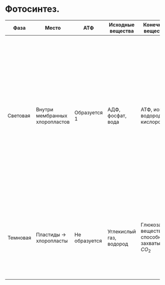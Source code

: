 # Фотосинтез.

| Фаза     | Место                              | АТФ            | Исходные вещества       | Конечные вещества                                | ОХ                                                                                                                                                                                                                                                                                                                                                 |
| -------- | ---------------------------------- | -------------- | ----------------------- | ------------------------------------------------ | -------------------------------------------------------------------------------------------------------------------------------------------------------------------------------------------------------------------------------------------------------------------------------------------------------------------------------------------------- |
| Световая | Внутри мембранных хлоропластов     | Образуется $1$ | АДФ, фосфат, вода       | АТФ, ионы водорода, кислород $\uparrow$          | 1) Фотолиз. $2H_2O \rightarrow 4H^+ + 4e^- + O_2 \uparrow$<br>2) Выделяется кислород.<br>3) Обязателен свет $\rightarrow$ 1 квант.<br>4) Молекула хлорофилла переходит в возбужденное состояние ($1 e^-$ молекулы получает избыток энергии). Энергия тратится на синтез АТФ.<br>5) Процесс очень эффективен (в 30 раз больше, чем в митохондриях). |
| Темновая | Пластиды $\rightarrow$ хлоропласты | Не образуется  | Углекислый газ, водород | Глюкоза и вещество, способное захватывать $CO_2$ | 1) Свет не нужен<br>2) $CO_2$ захватывается из внешней среды специальным веществом.<br>3) Обеспечиваются энергией, запасенной в световой фазе.                                                                                                                                                                                                     |

